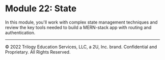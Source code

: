 # Module 22: State
In this module, you'll work with complex state management techniques and review the key tools needed to build a MERN-stack app with routing and authentication.

---
© 2022 Trilogy Education Services, LLC, a 2U, Inc. brand. Confidential and Proprietary. All Rights Reserved.